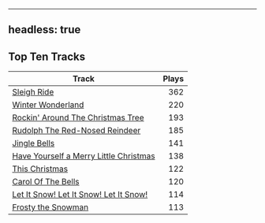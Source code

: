 
---
headless: true
---

## Top Ten Tracks

| Track | Plays |
| --- |  ---: |
|[Sleigh Ride](/songs/sleigh-ride)| 362|
|[Winter Wonderland](/songs/winter-wonderland)| 220|
|[Rockin' Around The Christmas Tree](/songs/rockin-around-the-christmas-tree)| 193|
|[Rudolph The Red-Nosed Reindeer](/songs/rudolph-the-red-nosed-reindeer)| 185|
|[Jingle Bells](/songs/jingle-bells)| 141|
|[Have Yourself a Merry Little Christmas](/songs/have-yourself-a-merry-little-christmas)| 138|
|[This Christmas](/songs/this-christmas)| 122|
|[Carol Of The Bells](/songs/carol-of-the-bells)| 120|
|[Let It Snow! Let It Snow! Let It Snow!](/songs/let-it-snow-let-it-snow-let-it-snow)| 114|
|[Frosty the Snowman](/songs/frosty-the-snowman)| 113|
